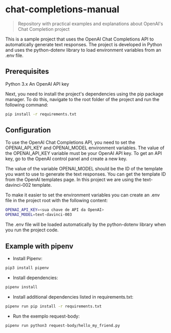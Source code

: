 # chat-completions-manual
> Repository with practical examples and explanations about OpenAI's Chat Completion project

This is a sample project that uses the OpenAI Chat Completions API to automatically generate text responses. The project is developed in Python and uses the python-dotenv library to load environment variables from an .env file.

## Prerequisites
Python 3.x
An OpenAI API key

Next, you need to install the project's dependencies using the pip package manager. To do this, navigate to the root folder of the project and run the following command:

```sh
pip install -r requirements.txt
```

## Configuration
To use the OpenAI Chat Completions API, you need to set the OPENAI_API_KEY and OPENAI_MODEL environment variables. The value of the OPENAI_API_KEY variable must be your OpenAI API key. To get an API key, go to the OpenAI control panel and create a new key.

The value of the variable OPENAI_MODEL should be the ID of the template you want to use to generate the text responses. You can get the template ID from the OpenAI templates page. In this project we are using the text-davinci-002 template.

To make it easier to set the environment variables you can create an .env file in the project root with the following content:

```sh
OPENAI_API_KEY=<sua chave de API da OpenAI>
OPENAI_MODEL=text-davinci-003
```

The .env file will be loaded automatically by the python-dotenv library when you run the project code.

## Example with pipenv

* Install Pipenv:

```sh
pip3 install pipenv
```

* Install dependencies:
```sh
pipenv install
```

* Install additional dependencies listed in requirements.txt:
```sh
pipenv run pip install -r requirements.txt
```

* Run the exemplo request-body:
```sh
pipenv run python3 request-body/hello_my_friend.py
```